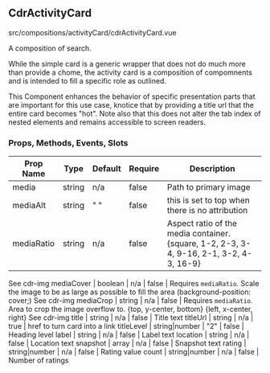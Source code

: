 ## CdrActivityCard


src/compositions/activityCard/cdrActivityCard.vue


A composition of search.

While the simple card is a generic wrapper that does not do much more than provide a chome, the activity card is a composition of compomnents and is intended to fill a specific role as outlined.

This Component enhances the behavior of specific presentation parts that are important for this use case, knotice that by providing a title url that the entire card becomes "hot". Note also that this does not alter the tab index of nested elements and remains accessible to screen readers.

### Props, Methods, Events, Slots

Prop Name | Type | Default | Require | Description
--- | --- | --- | --- | ---
media | string | n/a | false | Path to primary image
mediaAlt | string | " " | false | this is set to top when there is no attribution
mediaRatio | string | n/a | false | Aspect ratio of the media container. {square, 1-2, 2-3, 3-4, 9-16, 2-1, 3-2, 4-3, 16-9}
See cdr-img
mediaCover | boolean | n/a | false | Requires `mediaRatio`.
Scale the image to be as large as possible to fill the area (background-position: cover;)
See cdr-img
mediaCrop | string | n/a | false | Requires `mediaRatio`.
Area to crop the image overflow to.
{top, y-center, bottom} {left, x-center, right}
See cdr-img
title | string | n/a | false | Title text
titleUrl | string | n/a | true | href to turn card into a link
titleLevel | string|number | "2" | false | Heading level
label | string | n/a | false | Label text
location | string | n/a | false | Location text
snapshot | array | n/a | false | Snapshot text
rating | string|number | n/a | false | Rating value
count | string|number | n/a | false | Number of ratings
